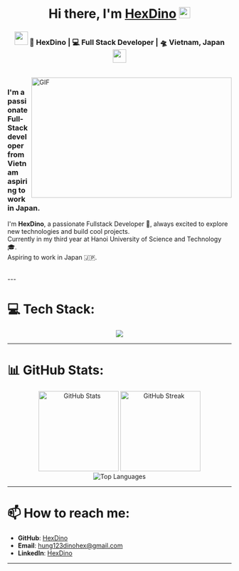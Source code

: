 <div align="center">
   <h1>Hi there, I'm <a href="https://github.com/HexDino">HexDino</a> <img src="https://media.giphy.com/media/hvRJCLFzcasrR4ia7z/giphy.gif" width="25px"> </h1>
</div>

<div align="center">
<h3><img src="https://media.giphy.com/media/WUlplcMpOCEmTGBtBW/giphy.gif" width="30"> 🙎 HexDino | 💻 Full Stack Developer | 🛸 Vietnam, Japan <img src="https://media.giphy.com/media/WUlplcMpOCEmTGBtBW/giphy.gif" width="30"></h3>
</div>

<br />
<img align="right" height="270px" width="450px" alt="GIF" src="https://media.giphy.com/media/3FjEPbKqEPhPpmC8uY/giphy.gif" />
<p align="center">
  <h3> I'm a passionate Full-Stack developer from Vietnam aspiring to work in Japan.</h3>
</p>

I'm **HexDino**, a passionate Fullstack Developer 🚀, always excited to explore new technologies and build cool projects.  
Currently in my third year at Hanoi University of Science and Technology 🎓.  
Aspiring to work in Japan 🇯🇵.

<br />
---

# 💻 Tech Stack:
<div align="center">
  <img src="https://skillicons.dev/icons?i=cpp,c,html,css,js,java,latex,cs,mysql,postgres,git,github,figma,nodejs,react&theme=dark" />
</div>

---

# 📊 GitHub Stats:
<div align="center">
  <img height="180em" src="https://github-readme-stats.vercel.app/api?username=HexDino&theme=dark&hide_border=true&include_all_commits=false&count_private=false" alt="GitHub Stats" />
  <img height="180em" src="https://github-readme-streak-stats.herokuapp.com/?user=HexDino&theme=dark&hide_border=true" alt="GitHub Streak" />
</div>

<div align="center">
  <img src="https://github-readme-stats.vercel.app/api/top-langs/?username=HexDino&theme=dark&hide_border=true&include_all_commits=false&count_private=false&layout=compact" alt="Top Languages" />
</div>

---

# 📫 How to reach me:
- **GitHub**: [HexDino](https://github.com/HexDino)
- **Email**: hung123dinohex@gmail.com
- **LinkedIn**: [HexDino](https://www.linkedin.com/in/HexDino)

---

